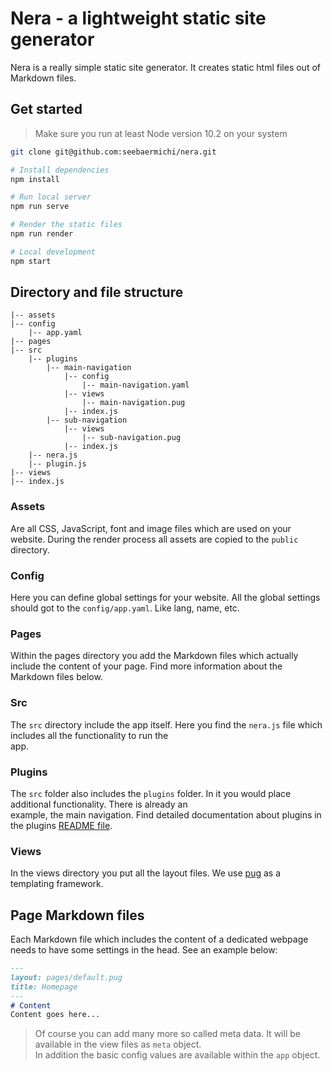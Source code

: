 # Nera - a lightweight static site generator
Nera is a really simple static site generator. It creates static html files out of  
Markdown files.

## Get started
> Make sure you run at least Node version 10.2 on your system

```bash
git clone git@github.com:seebaermichi/nera.git

# Install dependencies
npm install

# Run local server
npm run serve

# Render the static files
npm run render

# Local development
npm start
```

## Directory and file structure
```
|-- assets
|-- config
    |-- app.yaml
|-- pages
|-- src
    |-- plugins
        |-- main-navigation
            |-- config
                |-- main-navigation.yaml
            |-- views
                |-- main-navigation.pug
            |-- index.js
        |-- sub-navigation
            |-- views
                |-- sub-navigation.pug
            |-- index.js
    |-- nera.js
    |-- plugin.js
|-- views
|-- index.js
```

### Assets
Are all CSS, JavaScript, font and image files which are used on your website. During the render process all assets are copied to the `public` directory.

### Config
Here you can define global settings for your website. All the global settings should got to the `config/app.yaml`. Like lang, name, etc.

### Pages
Within the pages directory you add the Markdown files which actually include the content of your page. Find more information about the Markdown files below.

### Src
The `src` directory include the app itself. Here you find the `nera.js` file which includes all the functionality to run the  
app.

### Plugins
The `src` folder also includes the `plugins` folder. In it you would place additional functionality. There is already an  
example, the main navigation. Find detailed documentation about plugins in the plugins [README file]().

### Views
In the views directory you put all the layout files. We use [pug](https://pugjs.org/api/getting-started.html) as a templating framework.

## Page Markdown files
Each Markdown file which includes the content of a dedicated webpage needs to have some settings in the head. See an example below:
```markdown
---
layout: pages/default.pug
title: Homepage
---
# Content
Content goes here...
```
> Of course you can add many more so called meta data. It will be available in the view files as `meta` object.  
> In addition the basic config values are available within the `app` object.
